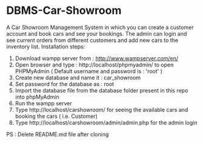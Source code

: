 # DBMS-Car-Showroom
A Car Showroom Management System in which you can create a customer account and book cars and see your bookings.
The admin can login and see current orders from different customers and add new cars to the inventory list.
Installation steps:
1. Download wampp server from : http://www.wampserver.com/en/
2. Open browser and type : http://localhost/phpmyadmin/ to open PHPMyAdmin ( Default username and password is : 'root' )
3. Create new database and name it : car_showroom
4. Set password for the database as : root
5. Import the database file from the database folder present in this repo into phpMyAdmin
6. Run the wampp server
7. Type http://localhost/carshowroom/ for seeing the available cars and booking the cars ( i.e. Customer)
8. Type http://localhost/carshowroom/admin/admin.php for the admin login

PS : Delete README.md file after cloning
